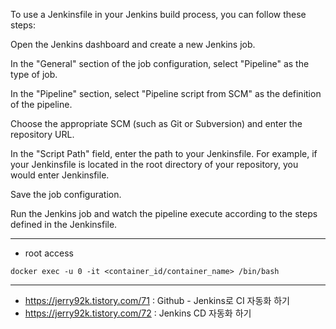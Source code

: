 To use a Jenkinsfile in your Jenkins build process, you can follow these steps:

Open the Jenkins dashboard and create a new Jenkins job.

In the "General" section of the job configuration, select "Pipeline" as the type of job.

In the "Pipeline" section, select "Pipeline script from SCM" as the definition of the pipeline.

Choose the appropriate SCM (such as Git or Subversion) and enter the repository URL.

In the "Script Path" field, enter the path to your Jenkinsfile. For example, if your Jenkinsfile is located in the root directory of your repository, you would enter Jenkinsfile.

Save the job configuration.

Run the Jenkins job and watch the pipeline execute according to the steps defined in the Jenkinsfile.

---
- root access
```
docker exec -u 0 -it <container_id/container_name> /bin/bash
```

---
- https://jerry92k.tistory.com/71 : Github - Jenkins로 CI 자동화 하기
- https://jerry92k.tistory.com/72 : Jenkins CD 자동화 하기

